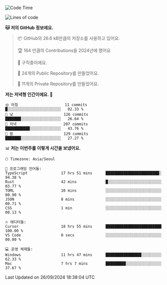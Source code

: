   <!--START_SECTION:waka-->
![Code Time](http://img.shields.io/badge/Code%20Time-848%20hrs%2023%20mins-blue)

![Lines of code](https://img.shields.io/badge/%EC%A0%80%EB%8A%94%20%EC%97%AC%ED%83%9C%EA%B9%8C%EC%A7%80%20-414.0%20thousand%20%EC%A4%84%EC%9D%98%20%EC%BD%94%EB%93%9C%EB%A5%BC%20%EC%9E%91%EC%84%B1%ED%96%88%EC%96%B4%EC%9A%94.-blue)

**🐱 저의 GitHub 정보에요.** 

> 📦 GitHub의 26.6 kB만큼의 저장소를 사용하고 있어요. 
 > 
> 🏆 164 만큼의 Contributions을 2024년에 했어요
 > 
> 💼 구직중이에요.
 > 
> 📜 24개의 Public Repository를 만들었어요. 
 > 
> 🔑 11개의 Private Repository를 만들었어요. 
 > 
**저는 저녁형 인간이에요. 🦉** 

```text
🌞 아침                     11 commits          █░░░░░░░░░░░░░░░░░░░░░░░░   02.33 % 
🌆 낮　                     126 commits         ███████░░░░░░░░░░░░░░░░░░   26.64 % 
🌃 저녁                     207 commits         ███████████░░░░░░░░░░░░░░   43.76 % 
🌙 밤　                     129 commits         ███████░░░░░░░░░░░░░░░░░░   27.27 % 
```


📊 **저는 이번주를 이렇게 시간을 보냈어요.** 

```text
🕑︎ Timezone: Asia/Seoul

💬 프로그래밍 언어들: 
TypeScript               17 hrs 51 mins      ████████████████████████░   94.38 % 
Rust                     42 mins             █░░░░░░░░░░░░░░░░░░░░░░░░   03.77 % 
TOML                     10 mins             ░░░░░░░░░░░░░░░░░░░░░░░░░   00.90 % 
JSON                     8 mins              ░░░░░░░░░░░░░░░░░░░░░░░░░   00.71 % 
CSS                      1 min               ░░░░░░░░░░░░░░░░░░░░░░░░░   00.13 % 

🔥 에디터들: 
Cursor                   18 hrs 55 mins      █████████████████████████   100.00 % 
VS Code                  0 secs              ░░░░░░░░░░░░░░░░░░░░░░░░░   00.00 % 

💻 운영 체제들: 
Windows                  11 hrs 47 mins      ████████████████░░░░░░░░░   62.33 % 
Mac                      7 hrs 7 mins        █████████░░░░░░░░░░░░░░░░   37.67 % 
```


 Last Updated on 26/09/2024 18:38:04 UTC
<!--END_SECTION:waka-->
